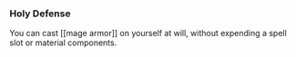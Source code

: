 ### Holy Defense
You can cast [[mage armor]] on yourself at will, without expending a spell slot or material components.